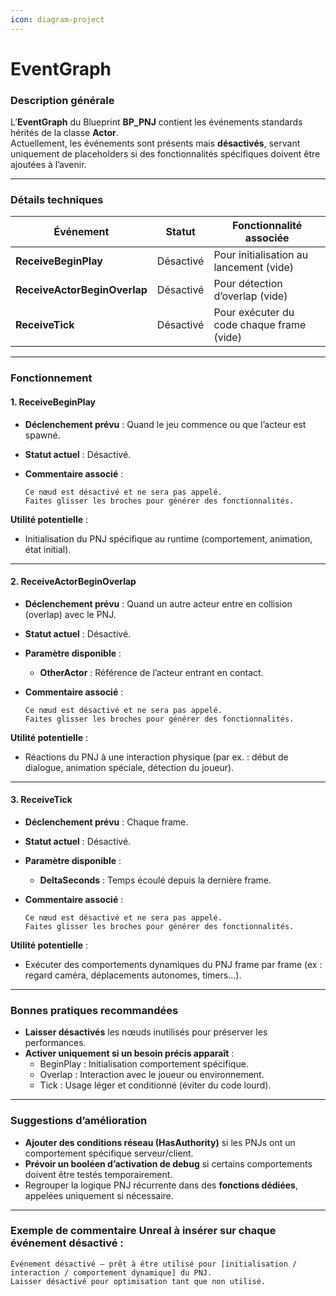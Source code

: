 ```yaml
---
icon: diagram-project
---
```


# EventGraph

### Description générale

L’**EventGraph** du Blueprint **BP\_PNJ** contient les événements standards hérités de la classe **Actor**.\
Actuellement, les événements sont présents mais **désactivés**, servant uniquement de placeholders si des fonctionnalités spécifiques doivent être ajoutées à l’avenir.

***

### Détails techniques

| Événement                    | Statut    | Fonctionnalité associée                   |
| ---------------------------- | --------- | ----------------------------------------- |
| **ReceiveBeginPlay**         | Désactivé | Pour initialisation au lancement (vide)   |
| **ReceiveActorBeginOverlap** | Désactivé | Pour détection d’overlap (vide)           |
| **ReceiveTick**              | Désactivé | Pour exécuter du code chaque frame (vide) |

***

### Fonctionnement

#### 1. **ReceiveBeginPlay**

* **Déclenchement prévu** : Quand le jeu commence ou que l’acteur est spawné.
* **Statut actuel** : Désactivé.
*   **Commentaire associé** :

    ```
    Ce nœud est désactivé et ne sera pas appelé.
    Faites glisser les broches pour générer des fonctionnalités.
    ```

**Utilité potentielle** :

* Initialisation du PNJ spécifique au runtime (comportement, animation, état initial).

***

#### 2. **ReceiveActorBeginOverlap**

* **Déclenchement prévu** : Quand un autre acteur entre en collision (overlap) avec le PNJ.
* **Statut actuel** : Désactivé.
* **Paramètre disponible** :
  * **OtherActor** : Référence de l’acteur entrant en contact.
*   **Commentaire associé** :

    ```
    Ce nœud est désactivé et ne sera pas appelé.
    Faites glisser les broches pour générer des fonctionnalités.
    ```

**Utilité potentielle** :

* Réactions du PNJ à une interaction physique (par ex. : début de dialogue, animation spéciale, détection du joueur).

***

#### 3. **ReceiveTick**

* **Déclenchement prévu** : Chaque frame.
* **Statut actuel** : Désactivé.
* **Paramètre disponible** :
  * **DeltaSeconds** : Temps écoulé depuis la dernière frame.
*   **Commentaire associé** :

    ```
    Ce nœud est désactivé et ne sera pas appelé.
    Faites glisser les broches pour générer des fonctionnalités.
    ```

**Utilité potentielle** :

* Exécuter des comportements dynamiques du PNJ frame par frame (ex : regard caméra, déplacements autonomes, timers…).

***

### Bonnes pratiques recommandées

* **Laisser désactivés** les nœuds inutilisés pour préserver les performances.
* **Activer uniquement si un besoin précis apparaît** :
  * BeginPlay : Initialisation comportement spécifique.
  * Overlap : Interaction avec le joueur ou environnement.
  * Tick : Usage léger et conditionné (éviter du code lourd).

***

### Suggestions d’amélioration

* **Ajouter des conditions réseau (HasAuthority)** si les PNJs ont un comportement spécifique serveur/client.
* **Prévoir un booléen d’activation de debug** si certains comportements doivent être testés temporairement.
* Regrouper la logique PNJ récurrente dans des **fonctions dédiées**, appelées uniquement si nécessaire.

***

### Exemple de commentaire Unreal à insérer sur chaque événement désactivé :

```
Événement désactivé – prêt à être utilisé pour [initialisation / interaction / comportement dynamique] du PNJ.
Laisser désactivé pour optimisation tant que non utilisé.
```
